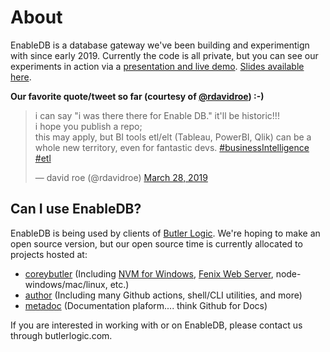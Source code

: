 # About

EnableDB is a database gateway we've been building and experimentign with since early 2019. Currently the code is all private, but you can see our experiments in action via a [presentation and live demo](https://youtu.be/HUG4l2CK68Y?t=4801). [Slides available here](https://www.edgeatx.org/slides/adhoc/enabledb/).

**Our favorite quote/tweet so far (courtesy of [@rdavidroe](https://twitter.com/rdavidroe/status/1111275508178784256)) :-)**

<blockquote class="twitter-tweet" data-partner="tweetdeck"><p lang="en" dir="ltr">i can say &quot;i was there there for Enable DB.&quot; it&#39;ll be historic!!!<br>i hope you publish a repo; <br>this may apply, but BI tools etl/elt (Tableau, PowerBI, Qlik) can be a whole new territory, even for fantastic devs. <a href="https://twitter.com/hashtag/businessIntelligence?src=hash&amp;ref_src=twsrc%5Etfw">#businessIntelligence</a> <a href="https://twitter.com/hashtag/etl?src=hash&amp;ref_src=twsrc%5Etfw">#etl</a></p>&mdash; david roe (@rdavidroe) <a href="https://twitter.com/rdavidroe/status/1111275508178784256?ref_src=twsrc%5Etfw">March 28, 2019</a></blockquote>

## Can I use EnableDB?

EnableDB is being used by clients of [Butler Logic](https://butlerlogic.com). We're hoping to make an open source version, but our open source time is currently allocated to projects hosted at:

- [coreybutler](https://github.com/coreybutler) (Including [NVM for Windows](https://github.com/coreybutler/nvm-windows), [Fenix Web Server](https://preview.fenixwebserver.com), node-windows/mac/linux, etc.)
- [author](https://github.com/author) (Including many Github actions, shell/CLI utilities, and more)
- [metadoc](https://github.com/metadoc) (Documentation plaform.... think Github for Docs)

If you are interested in working with or on EnableDB, please contact us through butlerlogic.com.
